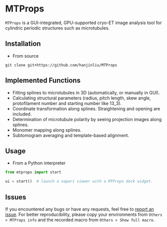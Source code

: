 # MTProps

`MTProps` is a GUI-integrated, GPU-supported cryo-ET image analysis tool for cylindric periodic structures such as microtubules.

## Installation

- From source

```
git clone git+https://github.com/hanjinliu/MTProps
```

## Implemented Functions

- Fitting splines to microtubules in 3D (automatically, or manually in GUI).
- Calculating structural parameters (radius, pitch length, skew angle, protofilament number and starting number like 13_3).
- Coordinate transformation along splines. Straightening and opening are included.
- Determination of microtubule polarity by seeing projection images along splines.
- Monomer mapping along splines.
- Subtomogram averaging and template-based alignment.

## Usage

- From a Python interpreter

```python
from mtprops import start

ui = start()  # launch a napari viewer with a MTProps dock widget.
```

## Issues

If you encountered any bugs or have any requests, feel free to [report an issue](https://github.com/hanjinliu/MTProps/issues).
For better reproducibility, please copy your environments from `Others > MTProps info` and the recorded macro from `Others > Show full macro`.
